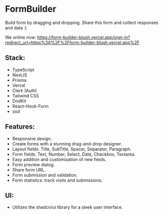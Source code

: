 # FormBuilder 
Build form by dragging and dropping.
Share this form and collect responses and data :)

We online now: https://form-builder-blush.vercel.app/sign-in?redirect_url=https%3A%2F%2Fform-builder-blush.vercel.app%2F

## Stack:
- TypeScript
- NextJS
- Prisma
- Vercel
- Clerk (Auth)
- Tailwind CSS
- DndKit
- React-Hook-Form
- zod

## Features:
- Responsive design.
- Create forms with a stunning drag-and-drop designer.
- Layout fields: Title, SubTitle, Spacer, Separator, Paragraph.
- Form fields: Text, Number, Select, Date, Checkbox, Textarea.
- Easy addition and customization of new fields.
- Form preview dialog.
- Share form URL.
- Form submission and validation.
- Form statistics: track visits and submissions.


## UI:
- Utilizes the shadcn/ui library for a sleek user interface.
